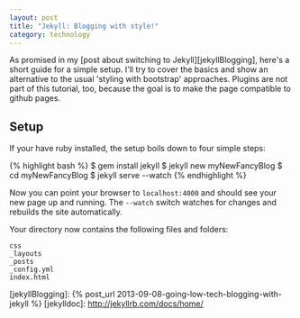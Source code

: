 ```yaml
---
layout: post
title: "Jekyll: Blogging with style!"
category: technology
---
```

As promised in my [post about switching to Jekyll][jekyllBlogging], here's a short guide for a simple setup. I'll try to cover the basics and show an alternative to the usual 'styling with bootstrap' approaches. Plugins are not part of this tutorial, too, because the goal is to make the page compatible to github pages.

<!--more-->

## Setup
If your have ruby installed, the setup boils down to four simple steps:

{% highlight bash %}
$ gem install jekyll
$ jekyll new myNewFancyBlog
$ cd myNewFancyBlog
$ jekyll serve --watch
{% endhighlight %}

Now you can point your browser to `localhost:4000` and should see your new page up and running. The `--watch` switch watches for changes and rebuilds the site automatically.

Your directory now contains the following files and folders:

```
css
_layouts
_posts
_config.yml
index.html
```

[jekyllBlogging]: {% post_url 2013-09-08-going-low-tech-blogging-with-jekyll %}
[jekylldoc]: http://jekyllrb.com/docs/home/

